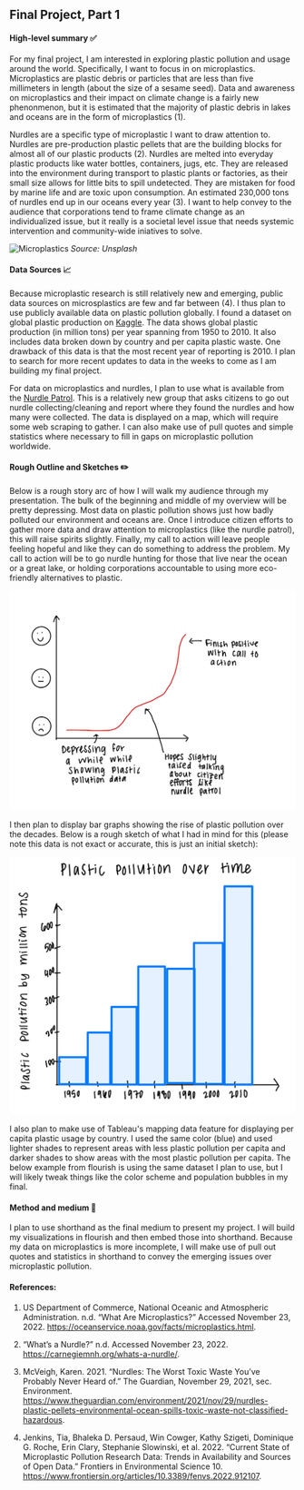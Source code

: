 
## Final Project, Part 1

#### High-level summary ✅
For my final project, I am interested in exploring plastic pollution and usage around the world. Specifically, I want to focus in on microplastics. Microplastics are plastic debris or particles that are less than five millimeters in length (about the size of a sesame seed). Data and awareness on microplastics and their impact on climate change is a fairly new phenonmenon, but it is estimated that the majority of plastic debris in lakes and oceans are in the form of microplastics (1). 

Nurdles are a specific type of microplastic I want to draw attention to. Nurdles are pre-production plastic pellets that are the building blocks for almost all of our plastic products (2). Nurdles are melted into everyday plastic products like water bottles, containers, jugs, etc. They are released into the environment during transport to plastic plants or factories, as their small size allows for little bits to spill undetected. They are mistaken for food by marine life and are toxic upon consumption. An estimated 230,000 tons of nurdles end up in our oceans every year (3). I want to help convey to the audience that corporations tend to frame climate change as an individualized issue, but it really is a societal level issue that needs systemic intervention and community-wide iniatives to solve.  

![Microplastics](https://images.unsplash.com/photo-1622391543141-a522421627cd?ixlib=rb-4.0.3&ixid=MnwxMjA3fDB8MHxwaG90by1wYWdlfHx8fGVufDB8fHx8&auto=format&fit=crop&w=1742&q=80 "Source: Unsplash")
*Source: Unsplash*

#### Data Sources 📈
Because microplastic research is still relatively new and emerging, public data sources on microsplastics are few and far between (4). I thus plan to use publicly available data on plastic pollution globally. I found a dataset on global plastic production on [Kaggle](https://www.kaggle.com/datasets/sohamgade/plastic-datasets). The data shows global plastic production (in million tons) per year spanning from 1950 to 2010. It also includes data broken down by country and per capita plastic waste. One drawback of this data is that the most recent year of reporting is 2010. I plan to search for more recent updates to data in the weeks to come as I am building my final project. 

For data on microplastics and nurdles, I plan to use what is available from the [Nurdle Patrol](https://nurdlepatrol.org/). This is a relatively new group that asks citizens to go out nurdle collecting/cleaning and report where they found the nurdles and how many were collected. The data is displayed on a map, which will require some web scraping to gather. I can also make use of pull quotes and simple statistics where necessary to fill in gaps on microplastic pollution worldwide. 

#### Rough Outline and Sketches ✏️
Below is a rough story arc of how I will walk my audience through my presentation. The bulk of the beginning and middle of my overview will be pretty depressing. Most data on plastic pollution shows just how badly polluted our environment and oceans are. Once I introduce citizen efforts to gather more data and draw attention to microplastics (like the nurdle patrol), this will raise spirits slightly. Finally, my call to action will leave people feeling hopeful and like they can do something to address the problem. My call to action will be to go nurdle hunting for those that live near the ocean or a great lake, or holding corporations accountable to using more eco-friendly alternatives to plastic. 

![Audience Emotion](2164.jpg)

I then plan to display bar graphs showing the rise of plastic pollution over the decades. Below is a rough sketch of what I had in mind for this (please note this data is not exact or accurate, this is just an initial sketch): 

![Sketch1](10636.jpg)

I also plan to make use of Tableau's mapping data feature for displaying per capita plastic usage by country. I used the same color (blue) and used lighter shades to represent areas with less plastic pollution per capita and darker shades to show areas with the most plastic pollution per capita. The below example from flourish is using the same dataset I plan to use, but I will likely tweak things like the color scheme and population bubbles in my final. 

<div class="flourish-embed flourish-map" data-src="visualisation/11932365"><script src="https://public.flourish.studio/resources/embed.js"></script></div>

#### Method and medium 🌟
I plan to use shorthand as the final medium to present my project. I will build my visualizations in flourish and then embed those into shorthand. Because my data on microplastics is more incomplete, I will make use of pull out quotes and statistics in shorthand to convey the emerging issues over microplastic pollution.

#### References:
1. US Department of Commerce, National Oceanic and Atmospheric Administration. n.d. “What Are Microplastics?” Accessed November 23, 2022. https://oceanservice.noaa.gov/facts/microplastics.html.

2. “What’s a Nurdle?” n.d. Accessed November 23, 2022. https://carnegiemnh.org/whats-a-nurdle/.

3. McVeigh, Karen. 2021. “Nurdles: The Worst Toxic Waste You’ve Probably Never Heard of.” The Guardian, November 29, 2021, sec. Environment. https://www.theguardian.com/environment/2021/nov/29/nurdles-plastic-pellets-environmental-ocean-spills-toxic-waste-not-classified-hazardous.

4. Jenkins, Tia, Bhaleka D. Persaud, Win Cowger, Kathy Szigeti, Dominique G. Roche, Erin Clary, Stephanie Slowinski, et al. 2022. “Current State of Microplastic Pollution Research Data: Trends in Availability and Sources of Open Data.” Frontiers in Environmental Science 10. https://www.frontiersin.org/articles/10.3389/fenvs.2022.912107.
